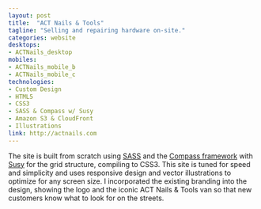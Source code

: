 ```yaml
---
layout: post
title:  "ACT Nails & Tools"
tagline: "Selling and repairing hardware on-site."
categories: website
desktops:
- ACTNails_desktop
mobiles:
- ACTNails_mobile_b
- ACTNails_mobile_c
technologies:
- Custom Design
- HTML5
- CSS3
- SASS & Compass w/ Susy
- Amazon S3 & CloudFront
- Illustrations
link: http://actnails.com
---
```


The site is built from scratch using [SASS] and the [Compass framework][Compass] with [Susy] for the grid structure, compiling to CSS3. This site is tuned for speed and simplicity and uses responsive design and vector illustrations to optimize for any screen size. I incorporated the existing branding into the design, showing the logo and the iconic ACT&nbsp;Nails & Tools van so that new customers know what to look for on the streets.

<!-- This site is designed to work like an extended business card, providing details on what the company can do for the target market, as well as contact information. The company has a local and personal service focus, so this approach gives the audience the answers they need and nothing extraneous.
 -->
[SASS]: http://sass-lang.com/ "SASS Preprocessor"
[Compass]: http://compass-style.org/
[Susy]: http://susy.oddbird.net/ "Susy – Responsive Grids for Compass"
